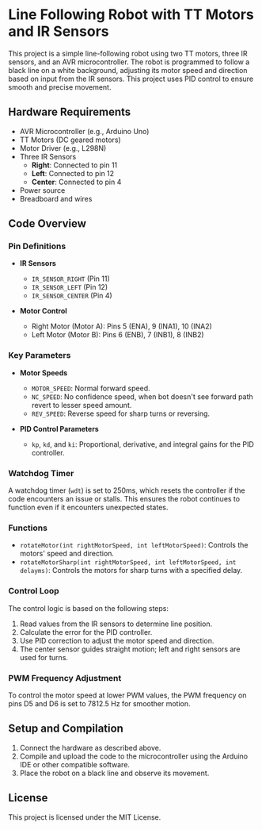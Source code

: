 # Line Following Robot with TT Motors and IR Sensors

This project is a simple line-following robot using two TT motors, three IR sensors, and an AVR microcontroller. The robot is programmed to follow a black line on a white background, adjusting its motor speed and direction based on input from the IR sensors. This project uses PID control to ensure smooth and precise movement.

## Hardware Requirements

- AVR Microcontroller (e.g., Arduino Uno)
- TT Motors (DC geared motors)
- Motor Driver (e.g., L298N)
- Three IR Sensors
  - **Right**: Connected to pin 11
  - **Left**: Connected to pin 12
  - **Center**: Connected to pin 4
- Power source
- Breadboard and wires

## Code Overview

### Pin Definitions

- **IR Sensors**
  - `IR_SENSOR_RIGHT` (Pin 11)
  - `IR_SENSOR_LEFT` (Pin 12)
  - `IR_SENSOR_CENTER` (Pin 4)

- **Motor Control**
  - Right Motor (Motor A): Pins 5 (ENA), 9 (INA1), 10 (INA2)
  - Left Motor (Motor B): Pins 6 (ENB), 7 (INB1), 8 (INB2)

### Key Parameters

- **Motor Speeds**
  - `MOTOR_SPEED`: Normal forward speed.
  - `NC_SPEED`: No confidence speed, when bot doesn't see forward path revert to lesser speed amount.
  - `REV_SPEED`: Reverse speed for sharp turns or reversing.

- **PID Control Parameters**
  - `kp`, `kd`, and `ki`: Proportional, derivative, and integral gains for the PID controller.

### Watchdog Timer

A watchdog timer (`wdt`) is set to 250ms, which resets the controller if the code encounters an issue or stalls. This ensures the robot continues to function even if it encounters unexpected states.

### Functions

- `rotateMotor(int rightMotorSpeed, int leftMotorSpeed)`: Controls the motors' speed and direction.
- `rotateMotorSharp(int rightMotorSpeed, int leftMotorSpeed, int delayms)`: Controls the motors for sharp turns with a specified delay.

### Control Loop

The control logic is based on the following steps:
1. Read values from the IR sensors to determine line position.
2. Calculate the error for the PID controller.
3. Use PID correction to adjust the motor speed and direction.
4. The center sensor guides straight motion; left and right sensors are used for turns.

### PWM Frequency Adjustment

To control the motor speed at lower PWM values, the PWM frequency on pins D5 and D6 is set to 7812.5 Hz for smoother motion.

## Setup and Compilation

1. Connect the hardware as described above.
2. Compile and upload the code to the microcontroller using the Arduino IDE or other compatible software.
3. Place the robot on a black line and observe its movement.

## License

This project is licensed under the MIT License.
